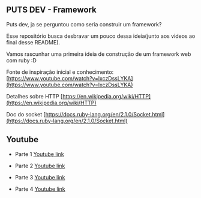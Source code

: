## PUTS DEV - Framework

Puts dev, ja se perguntou como seria construir um framework?

Esse repositório busca desbravar um pouco dessa ideia(junto aos videos ao final desse README).

Vamos rascunhar uma primeira ideia de construção de um framework web com ruby :D

Fonte de inspiração inicial e conhecimento:
[https://www.youtube.com/watch?v=lxczDssLYKA](https://www.youtube.com/watch?v=lxczDssLYKA)

Detalhes sobre HTTP
[https://en.wikipedia.org/wiki/HTTP](https://en.wikipedia.org/wiki/HTTP)


Doc do socket
[https://docs.ruby-lang.org/en/2.1.0/Socket.html](https://docs.ruby-lang.org/en/2.1.0/Socket.html)

## Youtube

- Parte 1
[Youtube link](https://www.youtube.com/watch?v=A0AaAnc9z3g=)

- Parte 2
[Youtube link](https://www.youtube.com/watch?v=e0nAhVyrIAM)

- Parte 3
[Youtube link](https://www.youtube.com/watch?v=-rru0sTs5CQ)

- Parte 4
[Youtube link](https://youtu.be/AGp2OPhpgIk)
